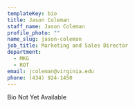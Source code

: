```yaml
---
templateKey: bio
title: Jason Coleman
staff_name: Jason Coleman
profile_photo: ""
name_slug: jason-coleman
job_title: Marketing and Sales Director
department:
  - MKG
  - ROT
email: jcoleman​@​virginia.edu​
phone: (434) 924-1450
---
```

Bio Not Yet Available